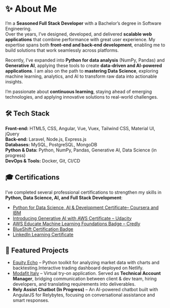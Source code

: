 # ✨ About Me

I’m a **Seasoned Full Stack Developer** with a Bachelor’s degree in Software Engineering.  
Over the years, I’ve designed, developed, and delivered **scalable web applications** that combine performance with great user experience. My expertise spans both **front-end and back-end development**, enabling me to build solutions that work seamlessly across platforms.

Recently, I’ve expanded into **Python for data analysis** (NumPy, Pandas) and **Generative AI**, applying these tools to create **data-driven and AI-powered applications**. I am also on the path to **mastering Data Science**, exploring machine learning, analytics, and AI to transform raw data into actionable insights.

I’m passionate about **continuous learning**, staying ahead of emerging technologies, and applying innovative solutions to real-world challenges.

## 🛠 Tech Stack

**Front-end:** HTML5, CSS, Angular, Vue, Vuex, Tailwind CSS, Material UI, jQuery  
**Back-end:** Laravel, Node.js, Express.js  
**Databases:** MySQL, PostgreSQL, MongoDB  
**Python & Data:** Python, NumPy, Pandas, Generative AI, Data Science (in progress)  
**DevOps & Tools:** Docker, Git, CI/CD

## 🎓 Certifications

I’ve completed several professional certifications to strengthen my skills in **Python, Data Science, AI, and Full Stack Development**:

- [Python for Data Science, AI & Development Certificate– Coursera and IBM](https://www.coursera.org/account/accomplishments/verify/IHYOKYTLTQ6T)
- [Introducing Generative AI with AWS Certificate – Udacity](https://www.udacity.com/certificate/e/dd544336-4824-11f0-aba9-4b9bff61c338)
- [AWS Educate Machine Learning Foundations Badge – Credly](https://www.credly.com/badges/cf70b30a-7050-4ac4-8139-ee612008ceb4/linked_in_profile)
- [BlueShift Certification Badge](https://cdn.getblueshift.com/bee/images/ed5b8755-0989-4944-9ca5-287bb68e4a22/Certification%20Badge%2010_1.jpg?bsft_eid=ba391f4a-c88d-fe4f-79c3-9a166d1bafb8&bsft_clkid=c1dc6af9-272a-49d0-8299-cd7f7c24a618&bsft_uid=8f658359-7bcd-4cca-a13c-b9bbc3b1b3b4&bsft_mid=0b9813ba-78b1-40ef-82d8-bf8f316e148d&bsft_txnid=5a464ad2-8bc0-4441-8aa2-ae68b6dffc7f&bsft_aaid=8d7e276e-4a10-41b2-8868-423fe96dd6b2&bsft_mime_type=html&bsft_ek=2025-08-04T20%3A59%3A39Z&bsft_lx=3&bsft_tv=12)
- [LinkedIn Learning Certificate](https://www.linkedin.com/learning/certificates/b096763e22b3af4e58737bab82ad961726d911679b2df73c73bad7896405c294)
  
## 🚀 Featured Projects

- [Equity Echo](https://equity-echo.netlify.app/) – Python toolkit for analyzing market data with charts and backtesting.Interactive trading dashboard deployed on Netlify.
- [Modafit Italy](https://modafit-italia.com/en) – Virtual try-on application. Served as **Technical Account Manager**, bridging communication between client & dev team, hiring developers, and translating requirements into deliverables.
- **Rely Assist Chatbot (In Progress)** – An AI-powered chatbot built with AngularJS for Relybytes, focusing on conversational assistance and smart responses.


